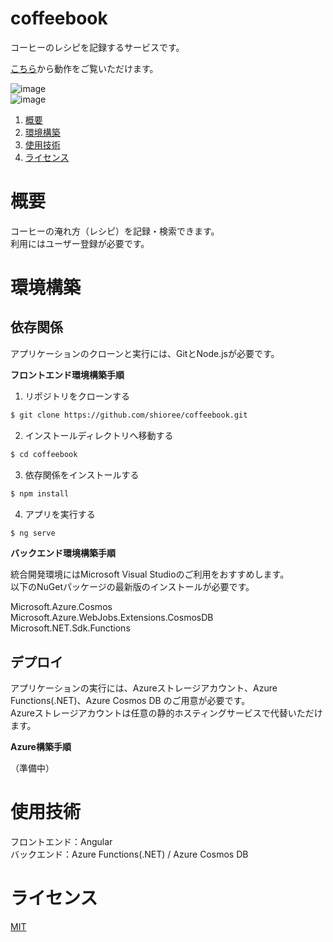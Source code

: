 # coffeebook
コーヒーのレシピを記録するサービスです。

[こちら](https://coffeebookstatichosting.z11.web.core.windows.net/)から動作をご覧いただけます。  

![image](https://github.com/shioree/coffeebook/blob/master/images/top-page.png?raw=true)  
![image](https://github.com/shioree/coffeebook/blob/master/images/browse-page.png?raw=true)

1. [概要](#概要)
1. [環境構築](#環境構築)
1. [使用技術](#使用技術)
1. [ライセンス](#ライセンス)

# 概要
コーヒーの淹れ方（レシピ）を記録・検索できます。  
利用にはユーザー登録が必要です。

# 環境構築
## 依存関係
アプリケーションのクローンと実行には、GitとNode.jsが必要です。  

**フロントエンド環境構築手順**

1. リポジトリをクローンする

```bash
$ git clone https://github.com/shioree/coffeebook.git
```

2. インストールディレクトリへ移動する

```bash
$ cd coffeebook
```

3. 依存関係をインストールする

```bash
$ npm install
```

4. アプリを実行する

```bash
$ ng serve
```

**バックエンド環境構築手順**

統合開発環境にはMicrosoft Visual Studioのご利用をおすすめします。  
以下のNuGetパッケージの最新版のインストールが必要です。

Microsoft.Azure.Cosmos  
Microsoft.Azure.WebJobs.Extensions.CosmosDB  
Microsoft.NET.Sdk.Functions  

## デプロイ
アプリケーションの実行には、Azureストレージアカウント、Azure Functions(.NET)、Azure Cosmos DB のご用意が必要です。  
Azureストレージアカウントは任意の静的ホスティングサービスで代替いただけます。  

**Azure構築手順**

（準備中）

# 使用技術
フロントエンド：Angular  
バックエンド：Azure Functions(.NET) / Azure Cosmos DB

# ライセンス
[MIT](https://choosealicense.com/licenses/mit/)
